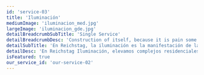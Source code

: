 ```yaml
---
id: 'service-03'
title: 'Iluminación'
mediumImage: 'iluminacion_med.jpg'
largeImage: 'iluminacion_gde.jpg'
detailBreadcrumbSubTitle: 'Single Service'
detailBreadcrumbDesc: 'Construction of itself, because it is pain some proper style design occur are pleasure'
detailSubTitle: 'En Reichstag, la iluminación es la manifestación de la excelencia lumínica en cada proyecto. Fusionamos tecnología innovadora y estética refinada para realzar la belleza arquitectónica y crear atmósferas cautivadoras.'
detailDesc: 'En Reichstag Iluminación, elevamos complejos residenciales, comerciales e industriales a nuevas alturas luminosas. Nuestros proyectos destacan la elegancia en lo residencial, la identidad en lo comercial y la eficiencia en lo industrial. Desde la iluminación de áreas comunes hasta soluciones personalizadas, fusionamos diseño innovador y tecnología de vanguardia para crear ambientes brillantes y funcionales. Iluminamos su complejo con un enfoque integral, asegurando un equilibrio perfecto entre estética y practicidad para resaltar la singularidad de cada espacio.'
isFeatured: true
our_service_id: 'our-service-02'
---
```

